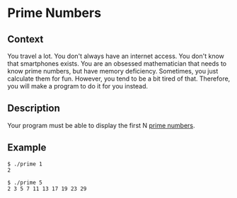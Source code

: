 # Prime Numbers

## Context

You travel a lot.
You don't always have an internet access.
You don't know that smartphones exists.
You are an obsessed mathematician that needs to know prime numbers, but have memory deficiency.
Sometimes, you just calculate them for fun.
However, you tend to be a bit tired of that.
Therefore, you will make a program to do it for you instead.

## Description

Your program must be able to display the first N [prime numbers](https://en.wikipedia.org/wiki/Prime_number).

## Example

```
$ ./prime 1
2

$ ./prime 5
2 3 5 7 11 13 17 19 23 29
```
